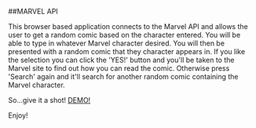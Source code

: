 ##MARVEL API

This browser based application connects to the Marvel API and allows the user to get a random comic based on the character entered.
You will be able to type in whatever Marvel character desired. You will then be presented with a random comic that they character appears in. If you like the selection you can click the 'YES!' button and you'll be taken to the Marvel site to find out how you can read the comic. Otherwise press 'Search' again and it'll search for another random comic containing the Marvel character.

So...give it a shot!
[DEMO!](https://jenessawhite.github.io/marvel-jquery)

Enjoy!

